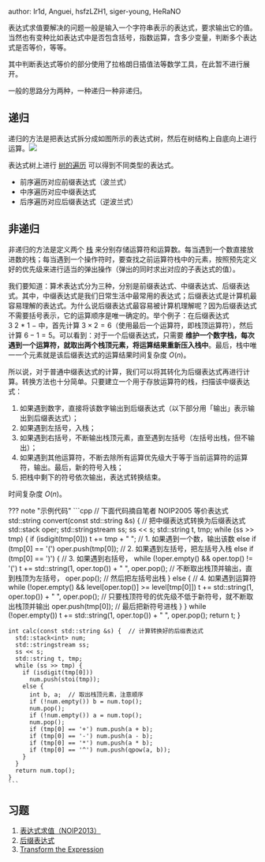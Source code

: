 author: Ir1d, Anguei, hsfzLZH1, siger-young, HeRaNO

表达式求值要解决的问题一般是输入一个字符串表示的表达式，要求输出它的值。当然也有变种比如表达式中是否包含括号，指数运算，含多少变量，判断多个表达式是否等价，等等。

其中判断表达式等价的部分使用了拉格朗日插值法等数学工具，在此暂不进行展开。

一般的思路分为两种，一种递归一种非递归。

## 递归

递归的方法是把表达式拆分成如图所示的表达式树，然后在树结构上自底向上进行运算。![](./images/bet.png)

表达式树上进行 [树的遍历](../graph/tree-basic.md#_10) 可以得到不同类型的表达式。

- 前序遍历对应前缀表达式（波兰式）
- 中序遍历对应中缀表达式
- 后序遍历对应后缀表达式（逆波兰式）

## 非递归

非递归的方法是定义两个 [栈](../ds/stack.md) 来分别存储运算符和运算数。每当遇到一个数直接放进数的栈；每当遇到一个操作符时，要查找之前运算符栈中的元素，按照预先定义好的优先级来进行适当的弹出操作（弹出的同时求出对应的子表达式的值）。

我们要知道：算术表达式分为三种，分别是前缀表达式、中缀表达式、后缀表达式。其中，中缀表达式是我们日常生活中最常用的表达式；后缀表达式是计算机最容易理解的表达式。为什么说后缀表达式最容易被计算机理解呢？因为后缀表达式不需要括号表示，它的运算顺序是唯一确定的。举个例子：在后缀表达式 $3~2~*~1~-$ 中，首先计算 $3 \times 2 = 6$（使用最后一个运算符，即栈顶运算符），然后计算 $6 - 1 = 5$。可以看到：对于一个后缀表达式，只需要 **维护一个数字栈，每次遇到一个运算符，就取出两个栈顶元素，将运算结果重新压入栈中**。最后，栈中唯一一个元素就是该后缀表达式的运算结果时间复杂度 $O(n)$。

所以说，对于普通中缀表达式的计算，我们可以将其转化为后缀表达式再进行计算。转换方法也十分简单。只要建立一个用于存放运算符的栈，扫描该中缀表达式：

1. 如果遇到数字，直接将该数字输出到后缀表达式（以下部分用「输出」表示输出到后缀表达式）；
2. 如果遇到左括号，入栈；
3. 如果遇到右括号，不断输出栈顶元素，直至遇到左括号（左括号出栈，但不输出）；
4. 如果遇到其他运算符，不断去除所有运算优先级大于等于当前运算符的运算符，输出。最后，新的符号入栈；
5. 把栈中剩下的符号依次输出，表达式转换结束。

时间复杂度 $O(n)$。

??? note "示例代码"
    ```cpp
    // 下面代码摘自笔者 NOIP2005 等价表达式
    std::string convert(const std::string &s) {  // 把中缀表达式转换为后缀表达式
      std::stack<char> oper;
      std::stringstream ss;
      ss << s;
      std::string t, tmp;
      while (ss >> tmp) {
        if (isdigit(tmp[0]))
          t += tmp + " ";  // 1. 如果遇到一个数，输出该数
        else if (tmp[0] == '(')
          oper.push(tmp[0]);       // 2. 如果遇到左括号，把左括号入栈
        else if (tmp[0] == ')') {  // 3. 如果遇到右括号，
          while (!oper.empty() && oper.top() != '(')
            t += std::string(1, oper.top()) + " ",
                oper.pop();  // 不断取出栈顶并输出，直到栈顶为左括号，
          oper.pop();        // 然后把左括号出栈
        } else {             // 4. 如果遇到运算符
          while (!oper.empty() && level[oper.top()] >= level[tmp[0]])
            t += std::string(1, oper.top()) + " ",
                oper.pop();  // 只要栈顶符号的优先级不低于新符号，就不断取出栈顶并输出
          oper.push(tmp[0]);  // 最后把新符号进栈
        }
      }
      while (!oper.empty()) t += std::string(1, oper.top()) + " ", oper.pop();
      return t;
    }
    
    int calc(const std::string &s) {  // 计算转换好的后缀表达式
      std::stack<int> num;
      std::stringstream ss;
      ss << s;
      std::string t, tmp;
      while (ss >> tmp) {
        if (isdigit(tmp[0]))
          num.push(stoi(tmp));
        else {
          int b, a;  // 取出栈顶元素，注意顺序
          if (!num.empty()) b = num.top();
          num.pop();
          if (!num.empty()) a = num.top();
          num.pop();
          if (tmp[0] == '+') num.push(a + b);
          if (tmp[0] == '-') num.push(a - b);
          if (tmp[0] == '*') num.push(a * b);
          if (tmp[0] == '^') num.push(qpow(a, b));
        }
      }
      return num.top();
    }
    ```

## 习题

1. [表达式求值（NOIP2013）](https://vijos.org/p/1849)
2. [后缀表达式](https://www.luogu.com.cn/problem/P1449)
3. [Transform the Expression](https://www.spoj.com/problems/ONP/)

